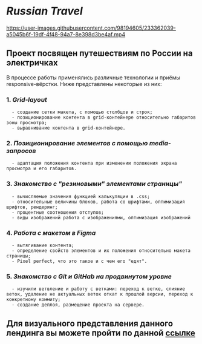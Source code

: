 # **_Russian Travel_**

https://user-images.githubusercontent.com/98194605/233362039-a5045b6f-19df-4f48-94a7-8e398d3be4af.mp4

## **Проект посвящен путешествиям по России на электричках**

В процессе работы применялись различные технологии и приёмы responsive-вёрстки. Ниже представлены некоторые из них:  
  
### 1. **_Grid-layout_**
      - создание сетки макета, с помощью столбцов и строк;
      - позиционирование контента в grid-контейнере относительно габаритов зоны просмотра;
      - выравнивание контента в grid-контейнере.
### 2. **_Позиционирование элементов с помощью media-запросов_**
      - адаптация положения контента при изменении положения экрана просмотра и его габаритов.
### 3. **_Знакомство с "резиновыми" элементами страницы"_**
      - вычисляемые значения функцией калькуляции в .css;
      - относительные величины блоков, работа со шрифтами, оптимизация шрифтов, рендеринг;
      - процентные соотношения отступов;
      - виды изображений работа с изображениями, оптимизация изображений
### 4. **_Работа с макетом в Figma_**
      - вытягивание контента;
      - определение свойств элементов и их положения относительно макета страницы;
      - Pixel perfect, что это такое и с чем его "едят".
### 5. **_Знакомство с Git и GitHab на продвинутом уровне_**
      - изучили ветвление и работу с ветками: переход к ветке, слияние веток, удаление не актуальных веток откат к прошлой версии, переход к конкретному коммиту;
      - создание деплоя, размещение проекта на сервере.

## Для визуального представления данного лендинга вы можете пройти по данной [ссылке](https://fenjk.github.io/russian-travel/)
